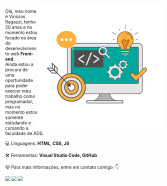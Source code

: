 <img src="https://raw.githubusercontent.com/viniciosragazzi/ViniciosRagazzi/main/%E2%80%94Pngtree%E2%80%94programming%20and%20web%20technology%20vector_4089305.png" min-width="400px" max-width="400px" width="400px" align="right" alt="Computador iuriCode">

<p align="left"> 
  Olá, meu nome é Vinicios Ragazzi, tenho 20 anos e no momento estou focado na área do desenvolvimento web <strong>Front-end</strong>.<br>
  Ainda estou a procura de uma oportunidade para poder exercer meu trabalho como programador, mas no momento estou somente estudando e cursando a faculdade de ADS.
</p>

<p align="left">
  💻 Linguagens: <strong>HTML, CSS, JS</strong>
</p>

<p align="left">
  🛠 Ferramentas: <strong>Visual Studio Code, GitHub</strong>
</p>

<p align="left">
  📪 Para mais informações, entre em contato comigo: 👇
</p>

<p align="left">

  <a href="#" alt="WhatsApp">
  <img src="https://img.shields.io/badge/-WhatsApp-25d366?style=flat-square&labelColor=25d366&logo=whatsapp&logoColor=white&link=https://api.whatsapp.com/send?phone=5521980534112&text=Ol%C3%A1%2C%20em%20breve%20responderei%20sua%20mensagem!"/></a>

  <a href="#" alt="Facebook">
  <img src="https://img.shields.io/badge/-Facebook-3b5998?style=flat-square&labelColor=3b5998&logo=facebook&logoColor=white&link=https://www.facebook.com/vinicios.ragazzi.750/"/></a>

  <a href="#" alt="Instagram">
  <img src="https://img.shields.io/badge/-Instagram-DF0174?style=flat-square&labelColor=DF0174&logo=instagram&logoColor=white&link=https://www.instagram.com/ragazzy4/"/></a>
</p>  
